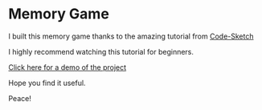 # Memory Game

I built this memory game thanks to the amazing tutorial from [Code-Sketch](https://www.youtube.com/watch?v=eMhiMsEC9Uk&list=PLLX1I3KXZ-YH-woTgiCfONMya39-Ty8qw)

I highly recommend watching this tutorial for beginners.

[Click here for a demo of the project](https://aminbeheshti.com/projects/memory/)

Hope you find it useful.

Peace!
